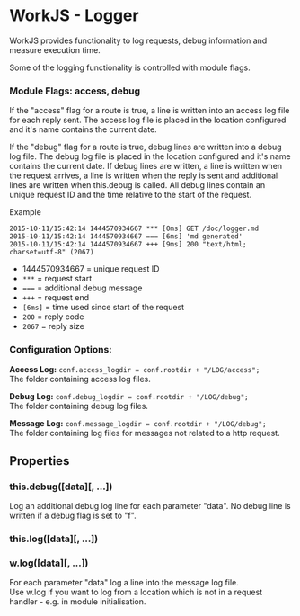 # WorkJS - Logger

WorkJS provides functionality to log requests, debug information and measure execution time.

Some of the logging functionality is controlled with module flags.

### Module Flags: access, debug

If the "access" flag for a route is true, 
a line is written into an access log file for each reply sent.
The access log file is placed in the location configured and it's name contains the current date.

If the "debug" flag for a route is true,
debug lines are written into a debug log file.
The debug log file is placed in the location configured and it's name contains the current date.
If debug lines are written, a line is written when the request arrives, 
a line is written when the reply is sent and additional lines are written 
when this.debug is called. All debug lines contain an unique request ID 
and the time relative to the start of the request.

Example
~~~nohighlight
2015-10-11/15:42:14 1444570934667 *** [0ms] GET /doc/logger.md
2015-10-11/15:42:14 1444570934667 === [6ms] 'md generated'
2015-10-11/15:42:14 1444570934667 +++ [9ms] 200 "text/html; charset=utf-8" (2067)
~~~

* 1444570934667 = unique request ID
* `***` = request start
* `===` = additional debug message
* `+++` = request end
* `[6ms]` = time used since start of the request
* `200` = reply code
* `2067` = reply size

### Configuration Options:

**Access Log:** `conf.access_logdir = conf.rootdir + "/LOG/access";`
<br>The folder containing access log files.

**Debug Log:** `conf.debug_logdir = conf.rootdir + "/LOG/debug";`
<br>The folder containing debug log files.

**Message Log:** `conf.message_logdir = conf.rootdir + "/LOG/debug";`
<br>The folder containing log files for messages not related to a http request.

## Properties

### this.debug([data][, ...])
Log an additional debug log line for each parameter "data".
No debug line is written if a debug flag is set to "f".

### this.log([data][, ...])
### w.log([data][, ...])
For each parameter "data" log a line into the message log file.
<br>Use w.log if you want to log from a location which is 
not in a request handler - e.g. in module initialisation.
